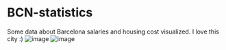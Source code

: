 # BCN-statistics
Some data about Barcelona salaries and housing cost visualized. I love this city :) 
![image](https://github.com/karanxhagiulia/BCN-statistics/assets/96819403/cf13656e-23b5-49d6-a8d8-3c0ab6660b16)
![image](https://github.com/karanxhagiulia/BCN-statistics/assets/96819403/66f59060-d067-4e74-8d94-06cca3ef819a)
